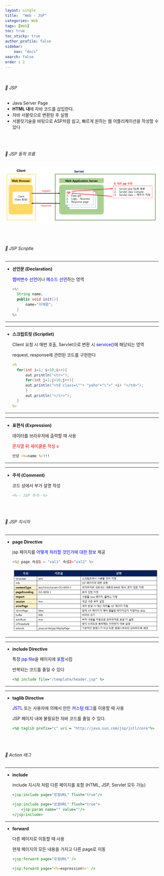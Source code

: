 ```yaml
---
layout: single
title:  "Web - JSP"
categories: Web
tags: [Web]
toc: true
toc_sticky: true
author_profile: false
sidebar:
    nav: "docs"
search: false
order : 2
---
```


<br>

###### 🚥  JSP 

- Java Server Page
- **HTML 내**에 자바 코드를 삽입한다.
- 자바 서블릿으로 변환된 후 실행
- 서블릿기술을 바탕으로 ASP처럼 쉽고, 빠르게 원하는 웹 어플리케이션을 작성할 수 있다

<br><br>

###### 🚥 JSP 동작 흐름

![image-20220401220947404](../../images/db/2022-04-01-be/image-20220401220947404.png)

<br><br>

###### 🚥 JSP Scriptle

----------------

- **선언문 (Declaration)**
  
  <span style="color:blue">멤버변수 선언</span>이나 <span style="color:blue">메소드 선언</span>하는 영역
  
  ``` java
  <%!
  	String name;
  	public void init(){
  		name="이재환";
  	}
  %>
  ```
  

------------

------------

- **스크립트릿 (Scriptlet)**
  
  Client 요청 시 매번 호출, Servlet으로 변환 시 <span style="color:blue">service()</span>에 해당되는 영역
  
  request, response에 관련된 코드를 구현한다
  
  ``` jsp
  <%
  	for(int i=1; i<10;i++){
  		out.println("<tr>");
  		for(int j=1;j<10;j++){
  		out.println("<td class=\""+ "yaho"+"\">" +i+ "</td>");
      	}
      	out.println("</tr>");
  	}
  %>
  ```
  

-----

------

- **표현식 (Expression)**

  데이터를 브라우저에 출력할 때 사용
  
  <span style="color:red">문자열 뒤 세미클론 작성 x</span>

  ``` jsp
  안녕 <%=name %>!!!
  ```
  

--------

------

- **주석 (Comment)**

  코드 상에서 부가 설명 작성
  
  ``` jsp
  <%-- JSP 주석--%>
  ```

<br>

<br>

###### 🚥 JSP 지시자

----------------

- **page Directive**

  jsp 페이지를 <span style="color:blue">어떻게 처리할 것인가에 대한 정보</span> 제공

  ``` java
  <%@ page 속성1 = "val1" 속성2="val2" %>
  ```

  ![image-20220401225056162](../../images/db/2022-04-01-be/image-20220401225056162.png)


------------

----------

- **include Directive**

  특정 <span style="color:blue">jsp file</span>을 페이지에 <span style="color:blue">포함</span>시킴 

  반복되는 코드를 줄일 수 있다

  ``` jsp
  <%@ include file="/template/header.jsp" %>
  ```


--------

----------

- **taglib Directive**

  <span style="color:blue">JSTL</span> 또는 사용자에 의해서 만든 <span style="color:blue">커스텀 태그</span>를 이용할 때 사용

  JSP 페이지 내에 불필요한 자바 코드를 줄일 수 있다.

  ```jsp
  <%@ taglib prefix="c" uri = "http://java.sun.com/jsp/jstl/core"%>
  ```

  

<br>

<br>

###### 🚥 Action 태그

----------------

- **include**

  include 지시자 처럼 다른 페이지를 포함 (HTML, JSP, Servlet 모두 가능)

  ``` jsp
  <jsp:include page="로컬URL" flush="true"/>
  ```

  ``` jsp
  <jsp:include page="로컬URL" flush="true">
      <jsp:param name="" value=""/>
  </jsp:include>
  ```

  

----------

- **forward**

  다른 페이지로 이동할 때 사용

  현재 페이지의 모든 내용을 가지고 다른 page로 이동

  ```jsp
  <jsp:forward page="로컬URL" />
  ```

  ```jsp
  <jsp:forward page='<%=expression%>' />
  ```

  
